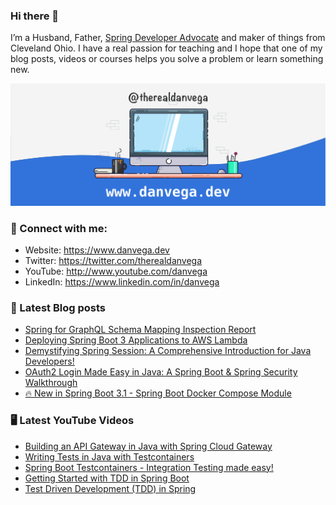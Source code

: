 ### Hi there 👋

I’m a Husband, Father, [Spring Developer Advocate](https://tanzu.vmware.com/developer/advocates/) and maker of things from Cleveland Ohio. I have a real passion for teaching and I hope that one of my blog posts, videos or courses helps you solve a problem or learn something new.

![Profile Header](./github_profile_header.png)

### 🤝 Connect with me:

- Website: https://www.danvega.dev
- Twitter: https://twitter.com/therealdanvega
- YouTube: http://www.youtube.com/danvega
- LinkedIn: https://www.linkedin.com/in/danvega

### 📝 Latest Blog posts

<!-- BLOG-POST-LIST:START -->
- [Spring for GraphQL Schema Mapping Inspection Report](https://www.danvega.dev/blog/2023/07/17/graphql-schema-mapping-inspection)
- [Deploying Spring Boot 3 Applications to AWS Lambda](https://www.danvega.dev/blog/2023/06/30/aws-lambda-spring-boot-3)
- [Demystifying Spring Session: A Comprehensive Introduction for Java Developers!](https://www.danvega.dev/blog/2023/05/03/spring-session-introduction)
- [OAuth2 Login Made Easy in Java: A Spring Boot &amp; Spring Security Walkthrough](https://www.danvega.dev/blog/2023/04/28/spring-security-oauth2-login)
- [🔥 New in Spring Boot 3.1 - Spring Boot Docker Compose Module](https://www.danvega.dev/blog/2023/04/26/spring-boot-docker-compose)
<!-- BLOG-POST-LIST:END -->

### 🖥 Latest YouTube Videos

<!-- YOUTUBE:START -->
- [Building an API Gateway in Java with Spring Cloud Gateway](https://www.youtube.com/watch?v=EKoq98KqvrI)
- [Writing Tests in Java with Testcontainers](https://www.youtube.com/watch?v=yuOv-wRvCMI)
- [Spring Boot Testcontainers - Integration Testing made easy!](https://www.youtube.com/watch?v=erp-7MCK5BU)
- [Getting Started with TDD in Spring Boot](https://www.youtube.com/watch?v=9BUE1HjxW2o)
- [Test Driven Development &lpar;TDD&rpar; in Spring](https://www.youtube.com/watch?v=-H5sud1-K5A)
<!-- YOUTUBE:END -->

